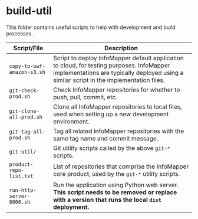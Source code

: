 # build-util

This folder contains useful scripts to help with development and build processes.

| **Script/File** | **Description** |
| -- | -- |
| `copy-to-owf-amazon-s3.sh` | Script to deploy InfoMapper default application to cloud, for testing purposes. InfoMapper implementations are typically deployed using a similar script in the implementation files. |
| `git-check-prod.sh` | Check InfoMapper repositories for whether to push, pull, commit, etc. |
| `git-clone-all-prod.sh` | Clone all InfoMapper repositories to local files, used when setting up a new development environment. |
| `git-tag-all-prod.sh` | Tag all related InfoMapper repositories with the same tag name and commit message. |
| `git-util/` | Git utility scripts called by the above `git-*` scripts. |
| `product-repo-list.txt` | List of repositories that comprise the InfoMapper core product, used by the `git-*` utility scripts. |
| `run-http-server-8000.sh` | Run the application using Python web server.  **This script needs to be removed or replace with a version that runs the local `dist` deployment.** |

